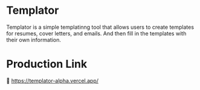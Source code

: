 # Templator

Templator is a simple templatinng tool that allows users to create templates for resumes, cover letters, and emails.
And then fill in the templates with their own information.

# Production Link

🔗 https://templator-alpha.vercel.app/
